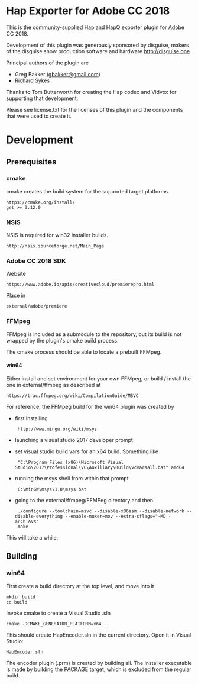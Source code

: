 # Hap Exporter for Adobe CC 2018

This is the community-supplied Hap and HapQ exporter plugin for Adobe CC 2018.

Development of this plugin was generously sponsored by disguise, makers of the disguise show production software and hardware
    http://disguise.one

Principal authors of the plugin are

-  Greg Bakker (gbakker@gmail.com)
-  Richard Sykes

Thanks to Tom Butterworth for creating the Hap codec and Vidvox for supporting that development.

Please see license.txt for the licenses of this plugin and the components that were used to create it.

# Development

## Prerequisites

### cmake
cmake creates the build system for the supported target platforms.

    https://cmake.org/install/
    get >= 3.12.0

### NSIS
NSIS is required for win32 installer builds.

    http://nsis.sourceforge.net/Main_Page

### Adobe CC 2018 SDK
Website

    https://www.adobe.io/apis/creativecloud/premierepro.html

Place in

    external/adobe/premiere

### FFMpeg
FFMpeg is included as a submodule to the repository, but its build is not wrapped by the plugin's cmake build process.

The cmake process should be able to locate a prebuilt FFMpeg.

#### win64
Either install and set environment for your own FFMpeg, or build / install the one in external/ffmpeg as described at

    https://trac.ffmpeg.org/wiki/CompilationGuide/MSVC

For reference, the FFMpeg build for the win64 plugin was created by

-  first installing
 
        http://www.mingw.org/wiki/msys

-  launching a visual studio 2017 developer prompt
-  set visual studio build vars for an x64 build. Something like

        "C:\Program Files (x86)\Microsoft Visual Studio\2017\Professional\VC\Auxiliary\Build\vcvarsall.bat" amd64

-  running the msys shell from within that prompt

        C:\MinGW\msys\1.0\msys.bat
 
-  going to the external/ffmpeg/FFMPeg directory and then

        ./configure --toolchain=msvc --disable-x86asm --disable-network --disable-everything --enable-muxer=mov --extra-cflags="-MD -arch:AVX"
        make

This will take a while.

##  Building

### win64

First create a build directory at the top level, and move into it

    mkdir build
    cd build

Invoke cmake to create a Visual Studio .sln

    cmake -DCMAKE_GENERATOR_PLATFORM=x64 ..

This should create HapEncoder.sln in the current directory. Open it in Visual Studio:

    HapEncoder.sln

The encoder plugin (.prm) is created by building all.
The installer executable is made by building the PACKAGE target, which is excluded from the regular build.